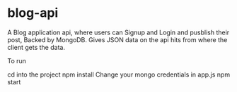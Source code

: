 # blog-api
A Blog application api, where users can Signup and Login and pusblish their post, Backed by MongoDB.
Gives JSON data on the api hits from where the client gets the data.

To run

cd into the project
npm install
Change your mongo credentials in app.js
npm start
